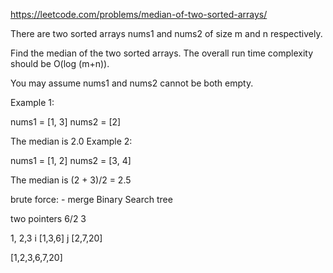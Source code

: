 https://leetcode.com/problems/median-of-two-sorted-arrays/

There are two sorted arrays nums1 and nums2 of size m and n respectively.

Find the median of the two sorted arrays. The overall run time complexity should be O(log (m+n)).

You may assume nums1 and nums2 cannot be both empty.

Example 1:

nums1 = [1, 3]
nums2 = [2]

The median is 2.0
Example 2:

nums1 = [1, 2]
nums2 = [3, 4]

The median is (2 + 3)/2 = 2.5

brute force: - merge 
Binary Search tree

two pointers 
6/2
3

1, 2,3 
     i 
[1,3,6]
   j
[2,7,20]



[1,2,3,6,7,20]
